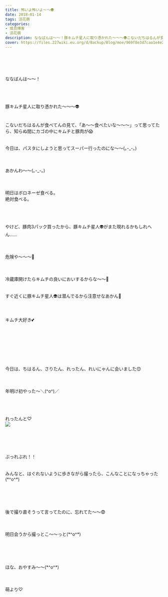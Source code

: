 ```yaml
---
title: 怖いよ怖いよ〜〜👽
date: 2018-01-14
tags: 涼花萌
categories: 
- 成员博客
- 涼花萌
description: ななばんは〜〜！豚キムチ星人に取り憑かれた〜〜〜👽こないだちはるんが食べてんの見て、「あ〜〜食べたいな〜〜〜」って思ってたら、知らぬ間にカゴの中にキムチと豚肉が😱今日...
cover: https://files.227wiki.eu.org/d/Backup/Blog/moe/969f8e3d7caa1e4e27345cacc33c9.jpg 
---
```

<div class="blog_detail__main">
<br/>
<br/>
<br/>
<br/>
ななばんは〜〜！<br/>
<br/>
<br/>
<br/>
<br/>
豚キムチ星人に取り憑かれた〜〜〜👽<br/>
<br/>
<br/>
こないだちはるんが食べてんの見て、「あ〜〜食べたいな〜〜〜」って思ってたら、知らぬ間にカゴの中にキムチと豚肉が😱<br/>
<br/>
<br/>
今日は、パスタにしようと思ってスーパー行ったのにな〜〜(｡-_-｡)<br/>
<br/>
<br/>
<br/>
あかんわ〜〜(｡-_-｡)<br/>
<br/>
<br/>
<br/>
明日はボロネーゼ食べる。<br/>
絶対食べる。<br/>
<br/>
<br/>
<br/>
<br/>
やけど、豚肉3パック買ったから、豚キムチ星人👽がまた現れるかもしれへん……<br/>
<br/>
<br/>
<br/>
危険や〜〜〜🙊<br/>
<br/>
<br/>
<br/>
冷蔵庫開けたらキムチの良いにおいするからな〜〜🙊<br/>
<br/>
<br/>
すぐ近くに豚キムチ星人👽は潜んでるから注意せなあかん🙊<br/>
<br/>
<br/>
<br/>
キムチ大好き💕<br/>
<br/>
<br/>
<br/>
<br/>
<br/>
<br/>
<br/>
<br/>
今日は、ちはるん、さりたん、れったん、れいにゃんに会いました😊<br/>
<br/>
<br/>
<br/>
年明け初やった〜＼(^o^)／<br/>
<br/>
<br/>
<br/>
<br/>
れったんと♡<br/>
<img src="https://files.227wiki.eu.org/d/Backup/Blog/moe/969f8e3d7caa1e4e27345cacc33c9.jpg"><br/>
<br/>
<br/>
<br/>
<br/>
<br/>
ぶっれぶれ！！<br/>
<br/>
<br/>
みんなと、はぐれないように歩きながら撮ったら、こんなことになっちゃった(*^o^*)<br/>
<br/>
<br/>
<br/>
<br/>
<br/>
後で撮り直そうって言ってたのに、忘れてた〜〜😨<br/>
<br/>
<br/>
<br/>
明日会うから撮っとこ〜〜っと(*^o^*)<br/>
<br/>
<br/>
<br/>
<br/>
<br/>
ほな、おやすみ〜〜(*^o^*)<br/>
<br/>
<br/>
<br/>
萌より♡
<!--twitter-->

<!--//twitter-->
</img></div>